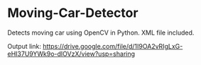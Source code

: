 # Moving-Car-Detector
Detects moving car using OpenCV in Python. XML file included.

Output link: https://drive.google.com/file/d/1I9OA2vRIgLxG-eHI37U9YWk9o-dIOVzX/view?usp=sharing
